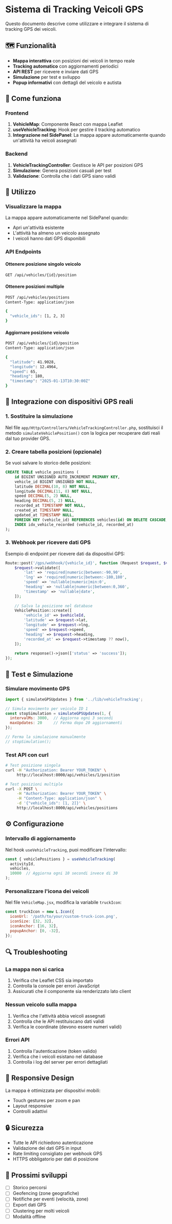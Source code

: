 # Sistema di Tracking Veicoli GPS

Questo documento descrive come utilizzare e integrare il sistema di tracking GPS dei veicoli.

## 🗺️ Funzionalità

- **Mappa interattiva** con posizioni dei veicoli in tempo reale
- **Tracking automatico** con aggiornamenti periodici
- **API REST** per ricevere e inviare dati GPS
- **Simulazione** per test e sviluppo
- **Popup informativi** con dettagli del veicolo e autista

## 📍 Come funziona

### Frontend
1. **VehicleMap**: Componente React con mappa Leaflet
2. **useVehicleTracking**: Hook per gestire il tracking automatico
3. **Integrazione nel SidePanel**: La mappa appare automaticamente quando un'attività ha veicoli assegnati

### Backend
1. **VehicleTrackingController**: Gestisce le API per posizioni GPS
2. **Simulazione**: Genera posizioni casuali per test
3. **Validazione**: Controlla che i dati GPS siano validi

## 🚀 Utilizzo

### Visualizzare la mappa
La mappa appare automaticamente nel SidePanel quando:
- Apri un'attività esistente
- L'attività ha almeno un veicolo assegnato
- I veicoli hanno dati GPS disponibili

### API Endpoints

#### Ottenere posizione singolo veicolo
```bash
GET /api/vehicles/{id}/position
```

#### Ottenere posizioni multiple
```bash
POST /api/vehicles/positions
Content-Type: application/json

{
  "vehicle_ids": [1, 2, 3]
}
```

#### Aggiornare posizione veicolo
```bash
POST /api/vehicles/{id}/position
Content-Type: application/json

{
  "latitude": 41.9028,
  "longitude": 12.4964,
  "speed": 65,
  "heading": 180,
  "timestamp": "2025-01-13T10:30:00Z"
}
```

## 🔧 Integrazione con dispositivi GPS reali

### 1. Sostituire la simulazione
Nel file `app/Http/Controllers/VehicleTrackingController.php`, sostituisci il metodo `simulateVehiclePosition()` con la logica per recuperare dati reali dal tuo provider GPS.

### 2. Creare tabella posizioni (opzionale)
Se vuoi salvare lo storico delle posizioni:

```sql
CREATE TABLE vehicle_positions (
    id BIGINT UNSIGNED AUTO_INCREMENT PRIMARY KEY,
    vehicle_id BIGINT UNSIGNED NOT NULL,
    latitude DECIMAL(10, 8) NOT NULL,
    longitude DECIMAL(11, 8) NOT NULL,
    speed DECIMAL(5, 2) NULL,
    heading DECIMAL(5, 2) NULL,
    recorded_at TIMESTAMP NOT NULL,
    created_at TIMESTAMP NULL,
    updated_at TIMESTAMP NULL,
    FOREIGN KEY (vehicle_id) REFERENCES vehicles(id) ON DELETE CASCADE,
    INDEX idx_vehicle_recorded (vehicle_id, recorded_at)
);
```

### 3. Webhook per ricevere dati GPS
Esempio di endpoint per ricevere dati da dispositivi GPS:

```php
Route::post('/gps/webhook/{vehicle_id}', function (Request $request, $vehicleId) {
    $request->validate([
        'lat' => 'required|numeric|between:-90,90',
        'lng' => 'required|numeric|between:-180,180',
        'speed' => 'nullable|numeric|min:0',
        'heading' => 'nullable|numeric|between:0,360',
        'timestamp' => 'nullable|date',
    ]);
    
    // Salva la posizione nel database
    VehiclePosition::create([
        'vehicle_id' => $vehicleId,
        'latitude' => $request->lat,
        'longitude' => $request->lng,
        'speed' => $request->speed,
        'heading' => $request->heading,
        'recorded_at' => $request->timestamp ?? now(),
    ]);
    
    return response()->json(['status' => 'success']);
});
```

## 🧪 Test e Simulazione

### Simulare movimento GPS
```javascript
import { simulateGPSUpdates } from '../lib/vehicleTracking';

// Simula movimento per veicolo ID 1
const stopSimulation = simulateGPSUpdates(1, {
  intervalMs: 3000,  // Aggiorna ogni 3 secondi
  maxUpdates: 20     // Ferma dopo 20 aggiornamenti
});

// Ferma la simulazione manualmente
// stopSimulation();
```

### Test API con curl
```bash
# Test posizione singola
curl -H "Authorization: Bearer YOUR_TOKEN" \
     http://localhost:8000/api/vehicles/1/position

# Test posizioni multiple
curl -X POST \
     -H "Authorization: Bearer YOUR_TOKEN" \
     -H "Content-Type: application/json" \
     -d '{"vehicle_ids": [1, 2]}' \
     http://localhost:8000/api/vehicles/positions
```

## ⚙️ Configurazione

### Intervallo di aggiornamento
Nel hook `useVehicleTracking`, puoi modificare l'intervallo:

```javascript
const { vehiclePositions } = useVehicleTracking(
  activityId, 
  vehicles, 
  10000  // Aggiorna ogni 10 secondi invece di 30
);
```

### Personalizzare l'icona dei veicoli
Nel file `VehicleMap.jsx`, modifica la variabile `truckIcon`:

```javascript
const truckIcon = new L.Icon({
  iconUrl: '/path/to/your/custom-truck-icon.png',
  iconSize: [32, 32],
  iconAnchor: [16, 32],
  popupAnchor: [0, -32],
});
```

## 🔍 Troubleshooting

### La mappa non si carica
1. Verifica che Leaflet CSS sia importato
2. Controlla la console per errori JavaScript
3. Assicurati che il componente sia renderizzato lato client

### Nessun veicolo sulla mappa
1. Verifica che l'attività abbia veicoli assegnati
2. Controlla che le API restituiscano dati validi
3. Verifica le coordinate (devono essere numeri validi)

### Errori API
1. Controlla l'autenticazione (token valido)
2. Verifica che i veicoli esistano nel database
3. Controlla i log del server per errori dettagliati

## 📱 Responsive Design

La mappa è ottimizzata per dispositivi mobili:
- Touch gestures per zoom e pan
- Layout responsive
- Controlli adattivi

## 🔒 Sicurezza

- Tutte le API richiedono autenticazione
- Validazione dei dati GPS in input
- Rate limiting consigliato per webhook GPS
- HTTPS obbligatorio per dati di posizione

## 🚀 Prossimi sviluppi

- [ ] Storico percorsi
- [ ] Geofencing (zone geografiche)
- [ ] Notifiche per eventi (velocità, zone)
- [ ] Export dati GPS
- [ ] Clustering per molti veicoli
- [ ] Modalità offline